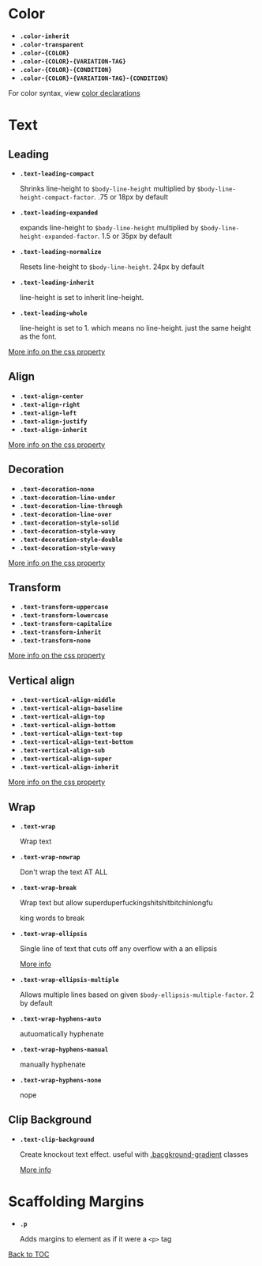 # Color

- **`.color-inherit`**
- **`.color-transparent`**
- **`.color-{COLOR}`**
- **`.color-{COLOR}-{VARIATION-TAG}`**
- **`.color-{COLOR}-{CONDITION}`**
- **`.color-{COLOR}-{VARIATION-TAG}-{CONDITION}`**

For color syntax, view [color declarations](../scaffolding/colors.md#helpers)

# Text

## Leading

- **`.text-leading-compact`**

  Shrinks line-height to `$body-line-height` multiplied by `$body-line-height-compact-factor`. .75 or 18px by default

- **`.text-leading-expanded`**

  expands line-height to `$body-line-height` multiplied by `$body-line-height-expanded-factor`. 1.5 or 35px by default

- **`.text-leading-normalize`**

  Resets line-height to `$body-line-height`. 24px by default

- **`.text-leading-inherit`**

  line-height is set to inherit line-height.

- **`.text-leading-whole`**

  line-height is set to 1. which means no line-height. just the same height as the font.

[More info on the css property](https://www.w3schools.com/cssref/pr_dim_line-height.asp)

## Align

- **`.text-align-center`**
- **`.text-align-right`**
- **`.text-align-left`**
- **`.text-align-justify`**
- **`.text-align-inherit`**

[More info on the css property](https://www.w3schools.com/cssref/pr_text_text-align.asp)

## Decoration

- **`.text-decoration-none`**
- **`.text-decoration-line-under`**
- **`.text-decoration-line-through`**
- **`.text-decoration-line-over`**
- **`.text-decoration-style-solid`**
- **`.text-decoration-style-wavy`**
- **`.text-decoration-style-double`**
- **`.text-decoration-style-wavy`**

[More info on the css property](https://www.w3schools.com/cssref/pr_text_text-decoration.asp)

## Transform

- **`.text-transform-uppercase`**
- **`.text-transform-lowercase`**
- **`.text-transform-capitalize`**
- **`.text-transform-inherit`**
- **`.text-transform-none`**

[More info on the css property](https://www.w3schools.com/cssref/pr_text_text-transform.asp)

## Vertical align

- **`.text-vertical-align-middle`**
- **`.text-vertical-align-baseline`**
- **`.text-vertical-align-top`**
- **`.text-vertical-align-bottom`**
- **`.text-vertical-align-text-top`**
- **`.text-vertical-align-text-bottom`**
- **`.text-vertical-align-sub`**
- **`.text-vertical-align-super`**
- **`.text-vertical-align-inherit`**

[More info on the css property](https://www.w3schools.com/cssref/pr_pos_vertical-align.asp)

## Wrap

- **`.text-wrap`**

  Wrap text

- **`.text-wrap-nowrap`**

  Don't wrap the text AT ALL

- **`.text-wrap-break`**

  Wrap text but allow superduperfuckingshitshitbitchinlongfu

  king words to break

- **`.text-wrap-ellipsis`**

  Single line of text that cuts off any overflow with a an ellipsis

  [More info](https://css-tricks.com/snippets/css/truncate-string-with-ellipsis/)

- **`.text-wrap-ellipsis-multiple`**

  Allows multiple lines based on given `$body-ellipsis-multiple-factor`. 2 by default

- **`.text-wrap-hyphens-auto`**

  autuomatically hyphenate

- **`.text-wrap-hyphens-manual`**

  manually hyphenate

- **`.text-wrap-hyphens-none`**

  nope

## Clip Background

- **`.text-clip-background`**

  Create knockout text effect. useful with [.bacgkround-gradient](#gradient) classes

  [More info](https://css-tricks.com/how-to-do-knockout-text/)

# Scaffolding Margins

- **`.p`**

  Adds margins to element as if it were a `<p>` tag

[Back to TOC](../../../readme.md)

